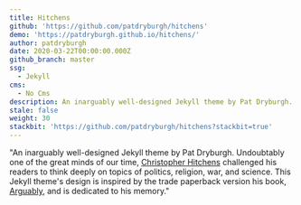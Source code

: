 ```yaml
---
title: Hitchens
github: 'https://github.com/patdryburgh/hitchens'
demo: 'https://patdryburgh.github.io/hitchens/'
author: patdryburgh
date: 2020-03-22T00:00:00.000Z
github_branch: master
ssg:
  - Jekyll
cms:
  - No Cms
description: An inarguably well-designed Jekyll theme by Pat Dryburgh.
stale: false
weight: 30
stackbit: 'https://github.com/patdryburgh/hitchens?stackbit=true'
---
```

"An inarguably well-designed Jekyll theme by Pat Dryburgh. Undoubtably one of the great minds of our time, [Christopher Hitchens](https://en.wikipedia.org/wiki/Christopher_Hitchens) challenged his readers to think deeply on topics of politics, religion, war, and science. This Jekyll theme's design is inspired by the trade paperback version his book, [Arguably](https://en.wikipedia.org/wiki/Arguably), and is dedicated to his memory."

